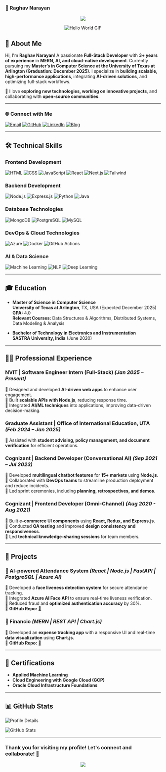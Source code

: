 ### **🚀 Raghav Narayan**
<p align="center">
  <img src="https://capsule-render.vercel.app/api?type=waving&color=gradient&text=Hello!&height=100&section=header"/>
</p>

<p align="center">
  <img src="https://media.giphy.com/media/xHEPtVlwQ4sJs07clI/giphy.gif" alt="Hello World GIF">
</p>

## 👋 About Me  

Hi, I'm **Raghav Narayan**! A passionate **Full-Stack Developer** with **3+ years of experience** in **MERN, AI, and cloud-native development**. Currently pursuing my **Master’s in Computer Science at the University of Texas at Arlington (Graduation: December 2025)**. I specialize in **building scalable, high-performance applications**, integrating **AI-driven solutions**, and optimizing full-stack workflows.  

🚀 I love **exploring new technologies, working on innovative projects**, and collaborating with **open-source communities**.  

---

### 🌐 **Connect with Me**  

[![Email](https://img.shields.io/badge/Gmail-EA4335.svg?style=for-the-badge&logo=Gmail&logoColor=white)](mailto:raghav.narayan.98@gmail.com)
[![GitHub](https://img.shields.io/badge/GitHub-181717.svg?style=for-the-badge&logo=GitHub&logoColor=white)](https://github.com/raghav-narayan)
[![LinkedIn](https://img.shields.io/badge/LinkedIn-0A66C2.svg?style=for-the-badge&logo=LinkedIn&logoColor=white)](https://www.linkedin.com/in/raghav-narayan98)
[![Blog](https://img.shields.io/badge/Blog-Medium-black?style=for-the-badge&logo=medium)](https://technotronic.medium.com/)  

---

## 🛠️ **Technical Skills**  

### **Frontend Development**  
![HTML](https://skillicons.dev/icons?i=html) ![CSS](https://skillicons.dev/icons?i=css) ![JavaScript](https://skillicons.dev/icons?i=js) ![React](https://skillicons.dev/icons?i=react) ![Next.js](https://skillicons.dev/icons?i=nextjs) ![Tailwind](https://skillicons.dev/icons?i=tailwind)  

### **Backend Development**  
![Node.js](https://skillicons.dev/icons?i=nodejs) ![Express.js](https://skillicons.dev/icons?i=express) ![Python](https://skillicons.dev/icons?i=py) ![Java](https://skillicons.dev/icons?i=java)  

### **Database Technologies**  
![MongoDB](https://skillicons.dev/icons?i=mongodb) ![PostgreSQL](https://skillicons.dev/icons?i=postgresql) ![MySQL](https://skillicons.dev/icons?i=mysql)  

### **DevOps & Cloud Technologies**  
![Azure](https://skillicons.dev/icons?i=azure) ![Docker](https://skillicons.dev/icons?i=docker) ![GitHub Actions](https://skillicons.dev/icons?i=github)  

### **AI & Data Science**  
![Machine Learning](https://img.shields.io/badge/-Machine%20Learning-yellow?style=for-the-badge) ![NLP](https://img.shields.io/badge/-NLP-blue?style=for-the-badge) ![Deep Learning](https://img.shields.io/badge/-Deep%20Learning-orange?style=for-the-badge)  

---

## 🎓 **Education**  

- **Master of Science in Computer Science**  
  **University of Texas at Arlington**, TX, USA (Expected December 2025)  
  **GPA:** 4.0  
  **Relevant Courses:** Data Structures & Algorithms, Distributed Systems, Data Modeling & Analysis  

- **Bachelor of Technology in Electronics and Instrumentation**  
  **SASTRA University, India** (June 2020)  

---

## 👨‍💻 **Professional Experience**  

### **NVIT | Software Engineer Intern (Full-Stack)** *(Jan 2025 – Present)*  
🔹 Designed and developed **AI-driven web apps** to enhance user engagement.  
🔹 Built **scalable APIs with Node.js**, reducing response time.  
🔹 Integrated **AI/ML techniques** into applications, improving data-driven decision-making.  

### **Graduate Assistant | Office of International Education, UTA** *(Feb 2024 – Jan 2025)*  
🔹 Assisted with **student advising, policy management, and document verification** for efficient operations.  

### **Cognizant | Backend Developer (Conversational AI)** *(Sep 2021 – Jul 2023)*  
🔹 Developed **multilingual chatbot features** for **15+ markets** using **Node.js**.  
🔹 Collaborated with **DevOps teams** to streamline production deployment and reduce incidents.  
🔹 Led sprint ceremonies, including **planning, retrospectives, and demos**.  

### **Cognizant | Frontend Developer (Omni-Channel)** *(Aug 2020 - Aug 2021)*  
🔹 Built **e-commerce UI components** using **React, Redux, and Express.js**.  
🔹 Conducted **QA testing** and improved **design consistency and responsiveness**.  
🔹 Led **technical knowledge-sharing sessions** for team members.  

---

## 🚀 **Projects**  

### **📌 AI-powered Attendance System** *(React | Node.js | FastAPI | PostgreSQL | Azure AI)*  
🔹 Developed a **face liveness detection system** for secure attendance tracking.  
🔹 Integrated **Azure AI Face API** to ensure real-time liveness verification.  
🔹 Reduced fraud and **optimized authentication accuracy** by 30%.  
🔹 **GitHub Repo:** [🔗](#)  

### **📌 Financio** *(MERN | REST API | Chart.js)*  
🔹 Developed an **expense tracking app** with a responsive UI and real-time **data visualization** using **Chart.js**.  
🔹 **GitHub Repo:** [🔗](#)  

---

## 📜 **Certifications**  

- **Applied Machine Learning**  
- **Cloud Engineering with Google Cloud (GCP)**  
- **Oracle Cloud Infrastructure Foundations**  

---

## 📊 **GitHub Stats**  

<p align="left">
  <img src="http://github-profile-summary-cards.vercel.app/api/cards/profile-details?username=raghav-narayan&theme=github_dark" alt="Profile Details" />
</p>

<p align="left">
  <img src="https://github-readme-stats.vercel.app/api?username=raghav-narayan&&count_private=true&?show_icons=true&locale=en&theme=github_dark" alt="GitHub Stats" />
</p>

---

### **Thank you for visiting my profile! Let's connect and collaborate!** 🚀  

<p align="center">
  <img src="https://capsule-render.vercel.app/api?type=waving&color=gradient&height=100&section=footer"/>
</p>
